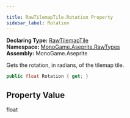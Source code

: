 ```yaml
---

title: RawTilemapTile.Rotation Property
sidebar_label: Rotation
---
```

**Declaring Type:** [RawTilemapTile](../)  
**Namespace:** [MonoGame.Aseprite.RawTypes](../../)  
**Assembly:** MonoGame.Aseprite

Gets the rotation, in radians, of the tilemap tile.

```csharp
public float Rotation { get; }
```

## Property Value

float


